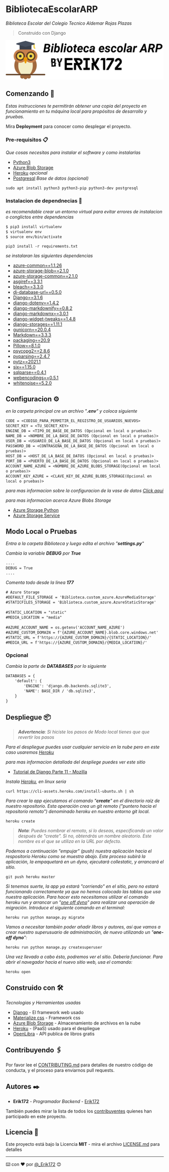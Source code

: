 # BibliotecaEscolarARP

_Biblioteca Escolar del Colegio Tecnico Aldemar Rojas Plazas_

> Construido con Django

![BibliotecaEscolarARP](/static/img/IconBuho1.png)

## Comenzando 🚀

_Estas instrucciones te permitirán obtener una copia del proyecto en funcionamiento en tu máquina local para propósitos de desarrollo y pruebas._

Mira **Deployment** para conocer como desplegar el proyecto.


### Pre-requisitos 📋

_Que cosas necesitas para instalar el software y como instalarlas_

+ [Python3](https://www.python.org/download/releases/3.0/)
+ [Azure Blob Storage](https://azure.microsoft.com/es-es/services/storage/blobs/)
+ [Heroku](https://devcenter.heroku.com/articles/heroku-cli) _opcional_
+ [Postgresql](https://www.postgresql.org/) _Base de datos (opcional)_

```
sudo apt install python3 python3-pip python3-dev postgresql
```

### Instalacion de dependnecias 🔧

_es recomendable crear un entorno virtual para evitar errores de instalacion o conglictos entre dependencias_

```
$ pip3 install virtualenv
$ virtualenv env
$ source env/bin/activate
```

```
pip3 install -r requirements.txt
```
_se instalaran las siguientes dependencias_

+ [azure-common==1.1.26](https://pypi.org/project/azure-common/)
+ [azure-storage-blob==2.1.0](https://azure.microsoft.com/es-es/services/storage/blobs/)
+ [azure-storage-common==2.1.0](https://pypi.org/project/azure-storage-common/)
+ [asgiref==3.3.1](https://pypi.org/project/asgiref/)
+ [bleach==3.3.0](https://pypi.org/project/bleach/)
+ [dj-database-url==0.5.0](https://pypi.org/project/dj-database-url/)
+ [Django==3.1.6](https://pypi.org/project/Django/)
+ [django-dotenv==1.4.2](https://pypi.org/project/django-dotenv/)
+ [django-markdownify==0.8.2](https://pypi.org/project/django-markdownify/)
+ [django-markdownx==3.0.1](https://pypi.org/project/django-markdownx/)
+ [django-widget-tweaks==1.4.8](https://pypi.org/project/django-widget-tweaks/)
+ [django-storages==1.11.1](https://pypi.org/project/django-storages/)
+ [gunicorn==20.0.4](https://pypi.org/project/gunicorn/)
+ [Markdown==3.3.3](https://pypi.org/project/Markdown/)
+ [packaging==20.9](https://pypi.org/project/packaging/)
+ [Pillow==8.1.0](https://pypi.org/project/Pillow/)
+ [psycopg2==2.8.6](https://pypi.org/project/psycopg2/)
+ [pyparsing==2.4.7](https://pypi.org/project/pyparsing/)
+ [pytz==2021.1](https://pypi.org/project/pytz/)
+ [six==1.15.0](https://pypi.org/project/six/)
+ [sqlparse==0.4.1](https://pypi.org/project/sqlparse/)
+ [webencodings==0.5.1](https://pypi.org/project/webencodings/)
+ [whitenoise==5.2.0](https://pypi.org/project/whitenoise/)

## Configuracion ⚙️
_en la carpeta principal cre un archivo "**.env**" y coloca siguiente_

```
CODE = <CODIGO_PARA_PERMITIR_EL_REGISTRO_DE_USUARIOS_NUEVOS>
SECRET_KEY = <TU_SECRET_KEY>
ENGINE_DB = <TIPO_DE_BASE_DE_DATOS (Opcional en local o pruebas)>
NAME_DB = <NOMBRE_DE_LA_BASE_DE_DATOS (Opcional en local o pruebas)>
USER_DB = <USUARIO_DE_LA_BASE_DE_DATOS (Opcional en local o pruebas)>
PASSWORD_DB = <CONTRASEÑA_DE_LA_BASE_DE_DATOS (Opcional en local o pruebas)>
HOST_DB = <HOST_DE_LA_BASE_DE_DATOS (Opcional en local o pruebas)>
PORT_DB = <PUERTO_DE_LA_BASE_DE_DATOS (Opcional en local o pruebas)>
ACCOUNT_NAME_AZURE = <NOMBRE_DE_AZURE_BLOBS_STORAGE(Opcional en local o pruebas)>
ACCOUNT_KEY_AZURE = <CLAVE_KEY_DE_AZURE_BLOBS_STORAGE(Opcional en local o pruebas)>
```

_para mas informacion sobre la configuracion de la vase de datos [Click aqui](https://docs.djangoproject.com/es/3.1/ref/databases/)_

_para mas informacion acerca Azure Blobs Storage_
+ [Azure Storage Python](https://django-storages.readthedocs.io/en/latest/backends/azure.html)
+ [Azure Storage Service](https://azure.microsoft.com/es-es/services/storage/blobs/)

## Modo Local o Pruebas
_Entra a la carpeta Biblioteca y luego edita el archivo "**settings.py**"_

_Cambia la variable **DEBUG** por **True**_

```
....
DEBUG = True
....
```

_Comenta todo desde la linea **177**_

```
# Azure Storage
#DEFAULT_FILE_STORAGE = 'Biblioteca.custom_azure.AzureMediaStorage'
#STATICFILES_STORAGE = 'Biblioteca.custom_azure.AzureStaticStorage'

#STATIC_LOCATION = "static"
#MEDIA_LOCATION = "media"

#AZURE_ACCOUNT_NAME = os.getenv('ACCOUNT_NAME_AZURE')
#AZURE_CUSTOM_DOMAIN = f'{AZURE_ACCOUNT_NAME}.blob.core.windows.net'
#STATIC_URL = f'https://{AZURE_CUSTOM_DOMAIN}/{STATIC_LOCATION}/'
#MEDIA_URL = f'https://{AZURE_CUSTOM_DOMAIN}/{MEDIA_LOCATION}/'
```

### Opcional
_Cambia la parte de **DATABASES** por lo siguiente_

```
DATABASES = {
    'default': {
        'ENGINE': 'django.db.backends.sqlite3',
        'NAME': BASE_DIR / 'db.sqlite3',
    }
}
```

<!-- ## Ejecutando las pruebas ⚙️

_Explica como ejecutar las pruebas automatizadas para este sistema_

### Analice las pruebas end-to-end 🔩

_Explica que verifican estas pruebas y por qué_

```
Da un ejemplo
```

### Y las pruebas de estilo de codificación ⌨️

_Explica que verifican estas pruebas y por qué_

```
Da un ejemplo
``` -->

## Despliegue 📦

> _**Advertencia**: Si hiciste los pasos de Modo local tienes que que revertir los pasos_

_Para el despliegue puedes usar cualquier servicio en la nube pero en este caso usaremos [Heroku](heroku.com)_

_para mas informacion detallada del despliege puedes ver este sitio_ 
* [Tutorial de Django Parte 11 - Mozilla](https://developer.mozilla.org/es/docs/Learn/Server-side/Django/Deployment)

_Instala [Heroku](heroku.com), en linux seria_

```
curl https://cli-assets.heroku.com/install-ubuntu.sh | sh
```

_Para crear la app ejecutamos el comando "**create**" en el directorio raíz de nuestro repositorio. Esta operación crea un git remoto ("puntero hacia el repositorio remoto") denominado heroku en nuestro entorno git local._

```
heroku create
```

> _**Nota**: Puedes nombrar el remoto, si lo deseas, especificando un valor después de "create". Si no, obtendrás un nombre aleatorio. Este nombre es el que se utiliza en la URL por defecto._

_Podemos a continuación "empujar" (push) nuestra aplicación hacia el respositorio Heroku como se muestra abajo. Este proceso subirá la aplicación, la empaquetará en un dyno, ejecutará collestatic, y arrancará el sitio._

```
git push heroku master
```

_Si tenemos suerte, la app ya estará "corriendo" en el sitio, pero no estará funcionando correctamente ya que no hemos colocado las tablas que usa nuestra aplicación. Para hacer esto necesitamos utilizar el comando heroku run y arrancar un "[one off dyno](https://devcenter.heroku.com/articles/deploying-python#one-off-dynos)" para realizar una operación de migración. Introduce el siguiente comando en el terminal:_

```
heroku run python manage.py migrate
```

_Vamos a necesitar también poder añadir libros y autores, así que vamos a crear nuestro superusuario de administración, de nuevo utilizando un "**one-off dyno**":_

```
heroku run python manage.py createsuperuser
```

_Una vez llevado a cabo ésto, podremos ver el sitio. Debería funcionar. Para abrir el navegador hacia el nuevo sitio web, usa el comando:_

```
heroku open
```

## Construido con 🛠️

_Tecnologias y Herramientas usadas_

* [Django](https://www.djangoproject.com/) - El framework web usado
* [Materialize css](https://materializecss.com/) - Framework css
* [Azure Blob Storage](https://azure.microsoft.com/es-es/services/storage/blobs/) - Almacenamiento de archivos en la nube
* [Heroku](https://rometools.github.io/rome/) - (PaaS) usado para el despliegue
* [OpenLibra](https://openlibra.com/es/page/public-api) - API publica de libros gratis


## Contribuyendo 🖇️

Por favor lee el [CONTRIBUTING.md](CONTRIBUTING.md) para detalles de nuestro código de conducta, y el proceso para enviarnos pull requests.

<!-- ## Wiki 📖

Puedes encontrar mucho más de cómo utilizar este proyecto en nuestra [Wiki](https://github.com/tu/proyecto/wiki) -->

## Autores ✒️

* **Erik172** - *Programador Backend* - [Erik172](https://github.com/Erik172)

También puedes mirar la lista de todos los [contribuyentes](https://github.com/your/project/contributors) quíenes han participado en este proyecto. 

## Licencia 📄

Este proyecto está bajo la Licencia **MIT** - mira el archivo [LICENSE.md](LICENSE.md) para detalles

<!-- ## Expresiones de Gratitud 🎁

* Comenta a otros sobre este proyecto 📢
* Invita una cerveza 🍺 o un café ☕ a alguien del equipo. 
* Da las gracias públicamente 🤓.
* etc. -->



---
⌨️ con ❤️ por [@_Erik172](https://twitter.com/_Erik172) 😊
